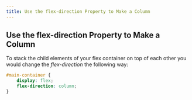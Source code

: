 ```yaml
---
title: Use the flex-direction Property to Make a Column
---
```

## Use the flex-direction Property to Make a Column

To stack the child elements of your flex container on top of each other you would change the <i>flex-direction</i> the following way:

```CSS
#main-container {
    display: flex;
    flex-direction: column;
}
```

